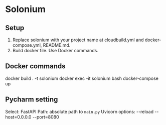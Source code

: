 # Solonium

## Setup

1. Replace solonium with your project name at cloudbuild.yml and docker-compose.yml, README.md.
1. Build docker file. Use Docker commands. 

## Docker commands
docker build . -t solonium
docker exec -it solonium bash
docker-compose up

## Pycharm setting
Select: FastAPI
Path: absolute path to `main.py`
Uvicorn options: --reload --host=0.0.0.0 --port=8080

